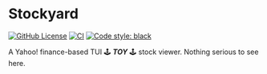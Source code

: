 # Stockyard

[![GitHub License](https://img.shields.io/github/license/joce/stockyard)](https://github.com/joce/stockyard/LICENSE)
[![CI](https://github.com/joce/stockyard/actions/workflows/ci.yml/badge.svg)](https://github.com/joce/stockyard/actions/workflows/ci.yml)
[![Code style: black](https://img.shields.io/badge/code%20style-black-000000.svg)](https://github.com/psf/black)

A Yahoo! finance-based TUI :joystick: **_TOY_** :joystick: stock viewer. Nothing serious to see here.

